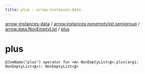 ```yaml
---
title: plus - arrow-instances-data
---
```


[arrow-instances-data](../../index.html) / [arrow.instances.nonemptylist.semigroup](../index.html) / [arrow.data.NonEmptyList](index.html) / [plus](./plus.html)

# plus

`@JvmName("plus") operator fun <A> NonEmptyList<`[`A`](plus.html#A)`>.plus(arg1: NonEmptyList<`[`A`](plus.html#A)`>): NonEmptyList<`[`A`](plus.html#A)`>`
